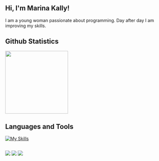 ## Hi, I'm Marina Kally!

I am a young woman passionate about programming. Day after day I am improving my skills.

## **Github Statistics**
<a href="https://github.com/marinakallybo/github-readme-stats">
  <img height=200 align="center" src="https://github-readme-stats.vercel.app/api?username=marinakallybo&rank_icon=github&include_all_commits=true&show_icons=true&theme=aura" />
</a>

## **Languages and Tools**  
[![My Skills](https://skillicons.dev/icons?i=py,js,react,html,css,vscode)](https://skillicons.dev)
  
  ##
 
<div> 
  <a href="https://www.instagram.com/marinakallyb/" target="_blank"><img src="https://img.shields.io/badge/-Instagram-%23E4405F?style=for-the-badge&logo=instagram&logoColor=white" target="_blank"></a>
  <a href = "mailto:marinakally@gmail.com"><img src="https://img.shields.io/badge/-Gmail-%23333?style=for-the-badge&logo=gmail&logoColor=white" target="_blank"></a>
  <a href="https://www.linkedin.com/in/marina-kally-695535252/" target="_blank"><img src="https://img.shields.io/badge/-LinkedIn-%230077B5?style=for-the-badge&logo=linkedin&logoColor=white" target="_blank"></a> 

</div>

 ##
<div align="center>
  
<img src="https://raw.githubusercontent.com/marinakallybo/marinakallybo/output/snake.svg" alt="Snake animation" />
  
</div>

 ##
